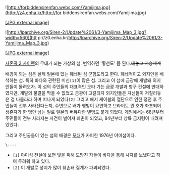 ![http://forbiddensirenfan.webs.com/Yamijima.jpg](http://z4.enha.kr/http://for
biddensirenfan.webs.com/Yamijima.jpg)

[[JPG external image]](http://forbiddensirenfan.webs.com/Yamijima.jpg)

![http://lparchive.org/Siren-2/Update%2061/3-Yamijima_Map_3.jpg?width=560](htt
p://z0.enha.kr/http://lparchive.org/Siren-2/Update%2061/3-Yamijima_Map_3.jpg)

[[JPG external
image]](http://lparchive.org/Siren-2/Update%2061/3-Yamijima_Map_3.jpg)

[사혼곡 2:사이렌](%EC%82%AC%ED%98%BC%EA%B3%A1%202%3A%20%EC%82%AC%EC%9D%B4%EB%A0%8C.md)의
무대가 되는 가상의 섬. 번역하면 '황천도' 쯤 된다.<del>대놓고 저승세계</del>

배경이 되는 섬은 실제 일본에 있는 폐쇄된 섬 군함도라고 한다. 폐쇄적이고 외지인을 배척하는 섬. 특히 바다와 관련된 미신`[1]`이 많은
섬. 그리고 이 섬에 금광에 개발돼 외지인들이 몰려오자. 이 섬의 주민들의 대표격인 오타 가는 금광 개발과 항구 건설에 반대하였지만, 개발의
물결을 막을 수 없었고 금광이 고갈되자 외지인들은 자신들이 저질러놓은 걸 나몰라라 하며 떠나게 되었다`[2]` 그리고 해저 케이블의 절단으로
인한 정전 후 주민들이 전부 사라진다든지, 주변으로 배가 행방이 묘연하고 브라이트 윈 호가 좌초되어 생존자가 한 명만 남는 일로 일본의
버뮤다란 별명도 붙게 되었다. 게임에서는 68년부터 주민들이 전부 사라지는 사건이 벌어져 폐촌이 되었고, 84년부터 상륙 금지령이 내려져
있었다.

그리고 주인공들이 있는 섬의 배경은 [모태](%EB%AA%A8%ED%83%9C.md)가 카피한 1976년 야미섬이다.

`\----`

  * `[1]` 야미섬 전설에 보면 빛을 피해 도망친 자들이 바다을 통해 사자를 보냈다고 하여 두려워 하고 있다.
  * `[2]` 이 개발로 성지가 많이 훼손돼 결계가 파괴되었다.

